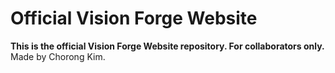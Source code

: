 # Official Vision Forge Website
**This is the official Vision Forge Website repository. For collaborators only.**
Made by Chorong Kim.


